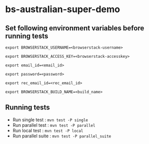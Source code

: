 # bs-australian-super-demo

## Set following environment variables before running tests

`` export BROWSERSTACK_USERNAME=<browserstack-username>
``

`` export BROWSERSTACK_ACCESS_KEY=<browserstack-accesskey>
``

`` export email_id=<email_id>
``

`` export password=<password>
``

`` export rec_email_id=<rec_email_id>
``

``
   export BROWSERSTACK_BUILD_NAME=<build_name>
``

## Running tests

* Run single test : `mvn test -P single`
* Run parallel test : `mvn test -P parallel`
* Run local test : `mvn test -P local`
* Run parallel suite : `mvn test -P parallel_suite`